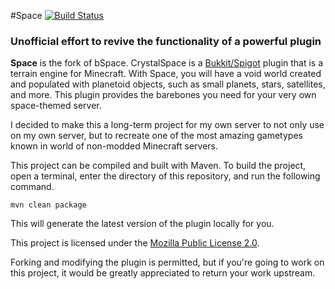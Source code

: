 #Space [![Build Status](https://travis-ci.org/CrystalCraftMC/CrystalSpace.svg)](https://travis-ci.org/CrystalCraftMC/CrystalSpace)

### Unofficial effort to revive the functionality of a powerful plugin


**Space** is the fork of bSpace. CrystalSpace is a [Bukkit/Spigot](https://www.spigotmc.org/) plugin that is a terrain engine for Minecraft. With Space, you will have a void world created and populated with planetoid objects, such as small planets, stars, satellites, and more. This plugin provides the barebones you need for your very own space-themed server.

I decided to make this a long-term project for my own server to not only use on my own server, but to recreate one of the most amazing gametypes known in world of non-modded Minecraft servers.


This project can be compiled and built with Maven. To build the project, open a terminal, enter the directory of this repository, and run the following command.

`mvn clean package`

This will generate the latest version of the plugin locally for you.



This project is licensed under the [Mozilla Public License 2.0](https://www.mozilla.org/en-US/MPL/).

Forking and modifying the plugin is permitted, but if you're going to work on this project, it would be greatly appreciated to return your work upstream.
